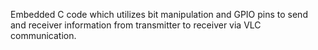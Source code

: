 Embedded C code which utilizes bit manipulation and GPIO pins to send and receiver information from transmitter to receiver via VLC communication.
